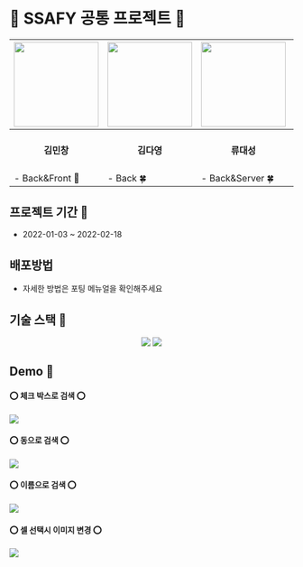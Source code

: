 # 🌸 SSAFY 공통 프로젝트 🌸

|<img src = "https://avatars0.githubusercontent.com/u/62474560?s=460&v=4" width="150" height="150"/>|<img src = "https://avatars0.githubusercontent.com/u/62474560?s=460&v=4" width="150" height="150"/>|<img src = "https://avatars0.githubusercontent.com/u/62474560?s=460&v=4" width="150" height="150"/>|<img src = "https://ifh.cc/g/fYe0ZT.jpg" width="150" height="150"/>|<img src = "https://ifh.cc/g/fYe0ZT.jpg" width="150" height="150"/>|
|------|---|-----|-----|-----|
|<div align ="center"><h4>김민창</h4><div>|<div align ="center"><h4>김다영</h4><div>|<div align ="center"><h4>류대성</h4><div>|<div align ="center"><h4>박종훈</h4><div>|<div align ="center"><h4>최상진</h4><div>|
|- Back&Front 🌵|- Back 🍀|- Back&Server 🍀|- Front 🍀|- Front 🍀|

## 프로젝트 기간 🌸

* 2022-01-03 ~ 2022-02-18 

## 배포방법

* 자세한 방법은 포팅 메뉴얼을 확인해주세요

## 기술 스택 🌻
<center>

<img src = 
https://img.shields.io/badge/Java-SE-green />
<img src = 
https://img.shields.io/badge/JDK-1.8+-red />

</center>

## Demo 🍁

#### ⭕ 체크 박스로 검색 ⭕

![](https://ifh.cc/g/bAfJkr.gif)

#### ⭕ 동으로 검색 ⭕

![](https://ifh.cc/g/ddKInF.gif)


#### ⭕ 이름으로 검색 ⭕

![](https://ifh.cc/g/5Z74Ou.gif)

#### ⭕ 셀 선택시 이미지 변경 ⭕

![](https://ifh.cc/g/2Hgjxp.gif)

